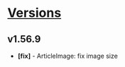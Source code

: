 # [Versions](https://github.com/Tracktor/design-system/releases)

## v1.56.9
- **[fix]** -  ArticleImage: fix image size
